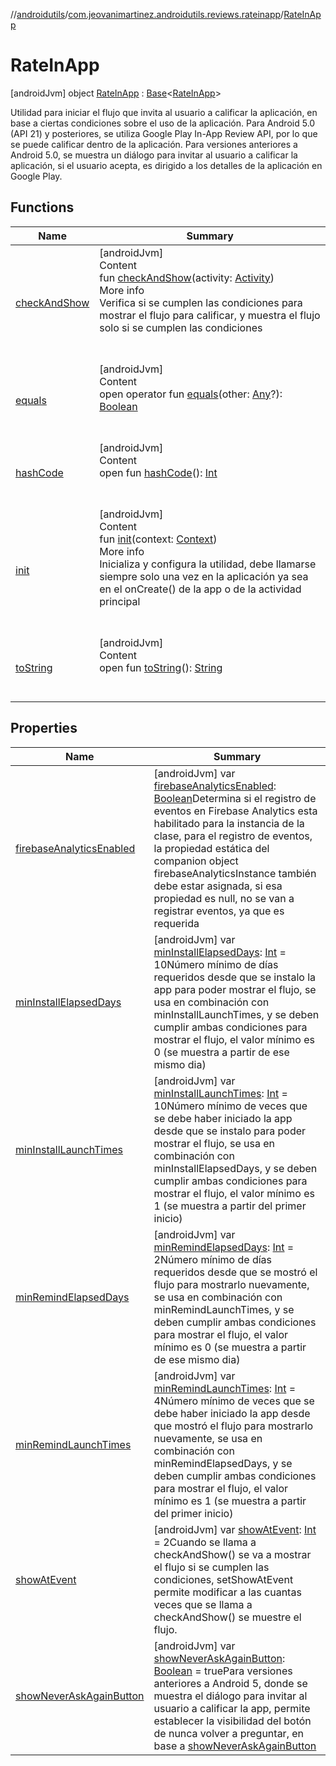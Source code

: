 //[androidutils](../../index.md)/[com.jeovanimartinez.androidutils.reviews.rateinapp](../index.md)/[RateInApp](index.md)



# RateInApp  
 [androidJvm] object [RateInApp](index.md) : [Base](../../com.jeovanimartinez.androidutils/-base/index.md)<[RateInApp](index.md)> 

Utilidad para iniciar el flujo que invita al usuario a calificar la aplicación, en base a ciertas condiciones sobre el uso de la aplicación. Para Android 5.0 (API 21) y posteriores, se utiliza Google Play In-App Review API, por lo que se puede calificar dentro de la aplicación. Para versiones anteriores a Android 5.0, se muestra un diálogo para invitar al usuario a calificar la aplicación, si el usuario acepta, es dirigido a los detalles de la aplicación en Google Play.

   


## Functions  
  
|  Name|  Summary| 
|---|---|
| <a name="com.jeovanimartinez.androidutils.reviews.rateinapp/RateInApp/checkAndShow/#android.app.Activity/PointingToDeclaration/"></a>[checkAndShow](check-and-show.md)| <a name="com.jeovanimartinez.androidutils.reviews.rateinapp/RateInApp/checkAndShow/#android.app.Activity/PointingToDeclaration/"></a>[androidJvm]  <br>Content  <br>fun [checkAndShow](check-and-show.md)(activity: [Activity](https://developer.android.com/reference/kotlin/android/app/Activity.html))  <br>More info  <br>Verifica si se cumplen las condiciones para mostrar el flujo para calificar, y muestra el flujo solo si se cumplen las condiciones  <br><br><br>
| <a name="kotlin/Any/equals/#kotlin.Any?/PointingToDeclaration/"></a>[equals](../../com.jeovanimartinez.androidutils.web/-system-web-browser/index.md#%5Bkotlin%2FAny%2Fequals%2F%23kotlin.Any%3F%2FPointingToDeclaration%2F%5D%2FFunctions%2F-1006092240)| <a name="kotlin/Any/equals/#kotlin.Any?/PointingToDeclaration/"></a>[androidJvm]  <br>Content  <br>open operator fun [equals](../../com.jeovanimartinez.androidutils.web/-system-web-browser/index.md#%5Bkotlin%2FAny%2Fequals%2F%23kotlin.Any%3F%2FPointingToDeclaration%2F%5D%2FFunctions%2F-1006092240)(other: [Any](https://kotlinlang.org/api/latest/jvm/stdlib/kotlin/-any/index.html)?): [Boolean](https://kotlinlang.org/api/latest/jvm/stdlib/kotlin/-boolean/index.html)  <br><br><br>
| <a name="kotlin/Any/hashCode/#/PointingToDeclaration/"></a>[hashCode](../../com.jeovanimartinez.androidutils.web/-system-web-browser/index.md#%5Bkotlin%2FAny%2FhashCode%2F%23%2FPointingToDeclaration%2F%5D%2FFunctions%2F-1006092240)| <a name="kotlin/Any/hashCode/#/PointingToDeclaration/"></a>[androidJvm]  <br>Content  <br>open fun [hashCode](../../com.jeovanimartinez.androidutils.web/-system-web-browser/index.md#%5Bkotlin%2FAny%2FhashCode%2F%23%2FPointingToDeclaration%2F%5D%2FFunctions%2F-1006092240)(): [Int](https://kotlinlang.org/api/latest/jvm/stdlib/kotlin/-int/index.html)  <br><br><br>
| <a name="com.jeovanimartinez.androidutils.reviews.rateinapp/RateInApp/init/#android.content.Context/PointingToDeclaration/"></a>[init](init.md)| <a name="com.jeovanimartinez.androidutils.reviews.rateinapp/RateInApp/init/#android.content.Context/PointingToDeclaration/"></a>[androidJvm]  <br>Content  <br>fun [init](init.md)(context: [Context](https://developer.android.com/reference/kotlin/android/content/Context.html))  <br>More info  <br>Inicializa y configura la utilidad, debe llamarse siempre solo una vez en la aplicación ya sea en el onCreate() de la app o de la actividad principal  <br><br><br>
| <a name="kotlin/Any/toString/#/PointingToDeclaration/"></a>[toString](../../com.jeovanimartinez.androidutils.web/-system-web-browser/index.md#%5Bkotlin%2FAny%2FtoString%2F%23%2FPointingToDeclaration%2F%5D%2FFunctions%2F-1006092240)| <a name="kotlin/Any/toString/#/PointingToDeclaration/"></a>[androidJvm]  <br>Content  <br>open fun [toString](../../com.jeovanimartinez.androidutils.web/-system-web-browser/index.md#%5Bkotlin%2FAny%2FtoString%2F%23%2FPointingToDeclaration%2F%5D%2FFunctions%2F-1006092240)(): [String](https://kotlinlang.org/api/latest/jvm/stdlib/kotlin/-string/index.html)  <br><br><br>


## Properties  
  
|  Name|  Summary| 
|---|---|
| <a name="com.jeovanimartinez.androidutils.reviews.rateinapp/RateInApp/firebaseAnalyticsEnabled/#/PointingToDeclaration/"></a>[firebaseAnalyticsEnabled](index.md#%5Bcom.jeovanimartinez.androidutils.reviews.rateinapp%2FRateInApp%2FfirebaseAnalyticsEnabled%2F%23%2FPointingToDeclaration%2F%5D%2FProperties%2F-1006092240)| <a name="com.jeovanimartinez.androidutils.reviews.rateinapp/RateInApp/firebaseAnalyticsEnabled/#/PointingToDeclaration/"></a> [androidJvm] var [firebaseAnalyticsEnabled](index.md#%5Bcom.jeovanimartinez.androidutils.reviews.rateinapp%2FRateInApp%2FfirebaseAnalyticsEnabled%2F%23%2FPointingToDeclaration%2F%5D%2FProperties%2F-1006092240): [Boolean](https://kotlinlang.org/api/latest/jvm/stdlib/kotlin/-boolean/index.html)Determina si el registro de eventos en Firebase Analytics esta habilitado para la instancia de la clase, para el registro de eventos, la propiedad estática del companion object firebaseAnalyticsInstance también debe estar asignada, si esa propiedad es null, no se van a registrar eventos, ya que es requerida   <br>
| <a name="com.jeovanimartinez.androidutils.reviews.rateinapp/RateInApp/minInstallElapsedDays/#/PointingToDeclaration/"></a>[minInstallElapsedDays](min-install-elapsed-days.md)| <a name="com.jeovanimartinez.androidutils.reviews.rateinapp/RateInApp/minInstallElapsedDays/#/PointingToDeclaration/"></a> [androidJvm] var [minInstallElapsedDays](min-install-elapsed-days.md): [Int](https://kotlinlang.org/api/latest/jvm/stdlib/kotlin/-int/index.html) = 10Número mínimo de días requeridos desde que se instalo la app para poder mostrar el flujo, se usa en combinación con minInstallLaunchTimes, y se deben cumplir ambas condiciones para mostrar el flujo, el valor mínimo es 0 (se muestra a partir de ese mismo dia)   <br>
| <a name="com.jeovanimartinez.androidutils.reviews.rateinapp/RateInApp/minInstallLaunchTimes/#/PointingToDeclaration/"></a>[minInstallLaunchTimes](min-install-launch-times.md)| <a name="com.jeovanimartinez.androidutils.reviews.rateinapp/RateInApp/minInstallLaunchTimes/#/PointingToDeclaration/"></a> [androidJvm] var [minInstallLaunchTimes](min-install-launch-times.md): [Int](https://kotlinlang.org/api/latest/jvm/stdlib/kotlin/-int/index.html) = 10Número mínimo de veces que se debe haber iniciado la app desde que se instalo para poder mostrar el flujo, se usa en combinación con minInstallElapsedDays, y se deben cumplir ambas condiciones para mostrar el flujo, el valor mínimo es 1 (se muestra a partir del primer inicio)   <br>
| <a name="com.jeovanimartinez.androidutils.reviews.rateinapp/RateInApp/minRemindElapsedDays/#/PointingToDeclaration/"></a>[minRemindElapsedDays](min-remind-elapsed-days.md)| <a name="com.jeovanimartinez.androidutils.reviews.rateinapp/RateInApp/minRemindElapsedDays/#/PointingToDeclaration/"></a> [androidJvm] var [minRemindElapsedDays](min-remind-elapsed-days.md): [Int](https://kotlinlang.org/api/latest/jvm/stdlib/kotlin/-int/index.html) = 2Número mínimo de días requeridos desde que se mostró el flujo para mostrarlo nuevamente, se usa en combinación con minRemindLaunchTimes, y se deben cumplir ambas condiciones para mostrar el flujo, el valor mínimo es 0 (se muestra a partir de ese mismo dia)   <br>
| <a name="com.jeovanimartinez.androidutils.reviews.rateinapp/RateInApp/minRemindLaunchTimes/#/PointingToDeclaration/"></a>[minRemindLaunchTimes](min-remind-launch-times.md)| <a name="com.jeovanimartinez.androidutils.reviews.rateinapp/RateInApp/minRemindLaunchTimes/#/PointingToDeclaration/"></a> [androidJvm] var [minRemindLaunchTimes](min-remind-launch-times.md): [Int](https://kotlinlang.org/api/latest/jvm/stdlib/kotlin/-int/index.html) = 4Número mínimo de veces que se debe haber iniciado la app desde que mostró el flujo para mostrarlo nuevamente, se usa en combinación con minRemindElapsedDays, y se deben cumplir ambas condiciones para mostrar el flujo, el valor mínimo es 1 (se muestra a partir del primer inicio)   <br>
| <a name="com.jeovanimartinez.androidutils.reviews.rateinapp/RateInApp/showAtEvent/#/PointingToDeclaration/"></a>[showAtEvent](show-at-event.md)| <a name="com.jeovanimartinez.androidutils.reviews.rateinapp/RateInApp/showAtEvent/#/PointingToDeclaration/"></a> [androidJvm] var [showAtEvent](show-at-event.md): [Int](https://kotlinlang.org/api/latest/jvm/stdlib/kotlin/-int/index.html) = 2Cuando se llama a checkAndShow() se va a mostrar el flujo si se cumplen las condiciones, setShowAtEvent permite modificar a las cuantas veces que se llama a checkAndShow() se muestre el flujo.   <br>
| <a name="com.jeovanimartinez.androidutils.reviews.rateinapp/RateInApp/showNeverAskAgainButton/#/PointingToDeclaration/"></a>[showNeverAskAgainButton](show-never-ask-again-button.md)| <a name="com.jeovanimartinez.androidutils.reviews.rateinapp/RateInApp/showNeverAskAgainButton/#/PointingToDeclaration/"></a> [androidJvm] var [showNeverAskAgainButton](show-never-ask-again-button.md): [Boolean](https://kotlinlang.org/api/latest/jvm/stdlib/kotlin/-boolean/index.html) = truePara versiones anteriores a Android 5, donde se muestra el diálogo para invitar al usuario a calificar la app, permite establecer la visibilidad del botón de nunca volver a preguntar, en base a [showNeverAskAgainButton](show-never-ask-again-button.md)   <br>

